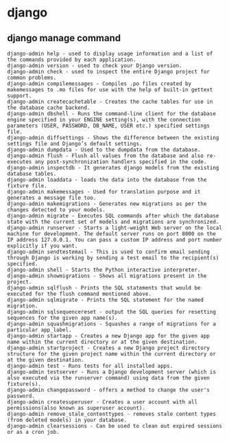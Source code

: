 # django

## django manage command
    django-admin help - used to display usage information and a list of the commands provided by each application.
    django-admin version - used to check your Django version.
    django-admin check - used to inspect the entire Django project for common problems.
    django-admin compilemessages - Compiles .po files created by makemessages to .mo files for use with the help of built-in gettext support.
    django-admin createcachetable - Creates the cache tables for use in the database cache backend.
    django-admin dbshell - Runs the command-line client for the database engine specified in your ENGINE setting(s), with the connection parameters (USER, PASSWORD, DB_NAME, USER etc.) specified settings file.
    django-admin diffsettings - Shows the difference between the existing settings file and Django’s default settings.
    django-admin dumpdata - Used to the dumpdata from the database.
    django-admin flush - Flush all values from the database and also re-executes any post-synchronization handlers specified in the code.
    django-admin inspectdb - It generates django models from the existing database tables.
    django-admin loaddata - loads the data into the database from the fixture file.
    django-admin makemessages - Used for translation purpose and it generates a message file too.
    django-admin makemigrations - Generates new migrations as per the changes detected to your models.
    django-admin migrate - Executes SQL commands after which the database state with the current set of models and migrations are synchronized.
    django-admin runserver - Starts a light-weight Web server on the local machine for development. The default server runs on port 8000 on the IP address 127.0.0.1. You can pass a custom IP address and port number explicitly if you want.
    django-admin sendtestemail - This is used to confirm email sending through Django is working by sending a test email to the recipient(s) specified.
    django-admin shell - Starts the Python interactive interpreter.
    django-admin showmigrations - Shows all migrations present in the project.
    django-admin sqlflush - Prints the SQL statements that would be executed for the flush command mentioned above.
    django-admin sqlmigrate - Prints the SQL statement for the named migration.
    django-admin sqlsequencereset - output the SQL queries for resetting sequences for the given app name(s).
    django-admin squashmigrations - Squashes a range of migrations for a particular app_label.
    django-admin startapp - Creates a new Django app for the given app name within the current directory or at the given destination.
    django-admin startproject - Creates a new Django project directory structure for the given project name within the current directory or at the given destination.
    django-admin test - Runs tests for all installed apps.
    django-admin testserver - Runs a Django development server (which is also executed via the runserver command) using data from the given fixture(s).
    django-admin changepassword - offers a method to change the user's password.
    django-admin createsuperuser - Creates a user account with all permissions(also known as superuser account).
    django-admin remove_stale_contenttypes - removes stale content types (from deleted models) in your database.
    django-admin clearsessions - Can be used to clean out expired sessions or as a cron job.

